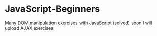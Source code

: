 # JavaScript-Beginners
Many DOM manipulation exercises with JavaScript (solved)
soon I will upload AJAX exercises

